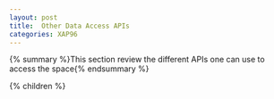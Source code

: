 ```yaml
---
layout: post
title:  Other Data Access APIs
categories: XAP96
---
```


{% summary %}This section review the different APIs one can use to access the space{% endsummary %}

{% children %}
